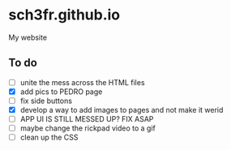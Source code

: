 # sch3fr.github.io
My website
## To do
- [ ] unite the mess across the HTML files
- [x] add pics to PEDRO page
- [ ] fix side buttons
- [x] develop a way to add images to pages and not make it werid
- [ ] APP UI IS STILL MESSED UP? FIX ASAP
- [ ] maybe change the rickpad video to a gif
- [ ] clean up the CSS